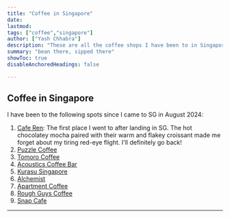 ```yaml
---
title: "Coffee in Singapore" 
date:
lastmod:
tags: ["coffee","singapore"]
author: ["Yash Chhabra"]
description: "These are all the coffee shops I have been to in Singapore."
summary: "bean there, sipped there"
showToc: true
disableAnchoredHeadings: false

---
```


## Coffee in Singapore

I have been to the following spots since I came to SG in August 2024:

1. [Cafe Ren](https://www.instagram.com/caferen.sg/): The first place I went to after landing in SG. The hot chocolatey mocha paired with their warm and flakey croissant made me forget about my tiring red-eye flight. I'll definitely go back!
2. [Puzzle Coffee](https://www.instagram.com/thepuzzlecoffee/)
3. [Tomoro Coffee](https://www.instagram.com/tomorocoffee.sg/)
4. [Acoustics Coffee Bar](https://www.instagram.com/acousticscoffeebar/)
5. [Kurasu Singapore](https://www.instagram.com/kurasusg/)
6. [Alchemist](https://www.instagram.com/alchemist.sg/)
7. [Apartment Coffee](https://www.instagram.com/apartmentcoffee/)
8. [Rough Guys Coffee](https://www.instagram.com/roughguyscoffee/)
9. [Snap Cafe](https://www.instagram.com/snapcafe.sg/)

---
